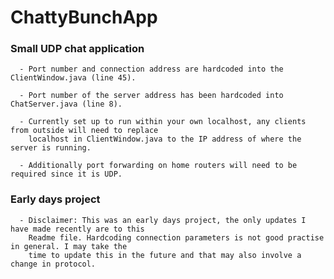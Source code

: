 # ChattyBunchApp
### Small UDP chat application

      - Port number and connection address are hardcoded into the ClientWindow.java (line 45).
      
      - Port number of the server address has been hardcoded into ChatServer.java (line 8).
      
      - Currently set up to run within your own localhost, any clients from outside will need to replace
        localhost in ClientWindow.java to the IP address of where the server is running.
        
      - Additionally port forwarding on home routers will need to be required since it is UDP.
        
### Early days project

      - Disclaimer: This was an early days project, the only updates I have made recently are to this
        Readme file. Hardcoding connection parameters is not good practise in general. I may take the
        time to update this in the future and that may also involve a change in protocol.

